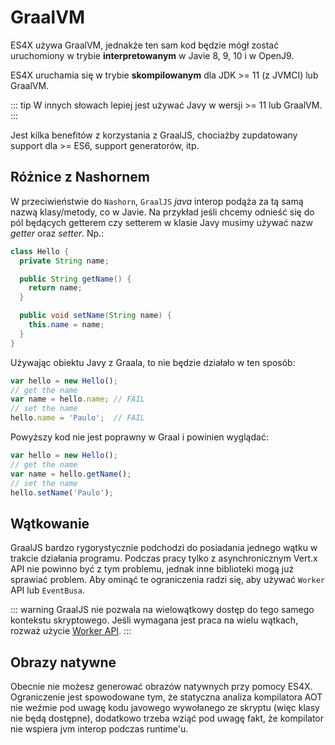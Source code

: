 # GraalVM

ES4X używa GraalVM, jednakże ten sam kod będzie mógł zostać uruchomiony w trybie **interpretowanym** w Javie 8, 9, 10 i
w OpenJ9.

ES4X uruchamia się w trybie **skompilowanym** dla JDK >= 11 (z JVMCI) lub GraalVM.

::: tip
W innych słowach lepiej jest używać Javy w wersji >= 11 lub GraalVM.
:::

Jest kilka benefitów z korzystania z GraalJS, chociażby zupdatowany support dla >= ES6, support generatorów, itp.

## Różnice z Nashornem

W przeciwieństwie do `Nashorn`, `GraalJS` *java* interop podąża za tą samą nazwą klasy/metody, co w Javie. Na przykład
jeśli chcemy odnieść się do pól będących getterem czy setterem w klasie Javy musimy używać nazw *getter* oraz *setter*.
Np.:

```java
class Hello {
  private String name;

  public String getName() {
    return name;
  }

  public void setName(String name) {
    this.name = name;
  }
}
```

Używając obiektu Javy z Graala, to nie będzie działało w ten sposób:

```js
var hello = new Hello();
// get the name
var name = hello.name; // FAIL
// set the name
hello.name = 'Paulo';  // FAIL
```

Powyższy kod nie jest poprawny w Graal i powinien wyglądać:

```js
var hello = new Hello();
// get the name
var name = hello.getName();
// set the name
hello.setName('Paulo');
```

## Wątkowanie

GraalJS bardzo rygorystycznie podchodzi do posiadania jednego wątku w trakcie działania programu. Podczas pracy tylko z
asynchronicznym Vert.x API nie powinno być z tym problemu, jednak inne biblioteki mogą już sprawiać problem. Aby ominąć
te ograniczenia radzi się, aby używać `Worker` API lub `EventBusa`.

::: warning
GraalJS nie pozwala na wielowątkowy dostęp do tego samego kontekstu skryptowego. Jeśli wymagana jest praca na wielu
wątkach, rozważ użycie [Worker API](./worker).
:::

## Obrazy natywne

Obecnie nie możesz generować obrazów natywnych przy pomocy ES4X. Ograniczenie jest spowodowane tym, że statyczna analiza
kompilatora AOT nie weźmie pod uwagę kodu javowego wywołanego ze skryptu (więc klasy nie będą dostępne), dodatkowo
trzeba wziąć pod uwagę fakt, że kompilator nie wspiera jvm interop podczas runtime'u.

